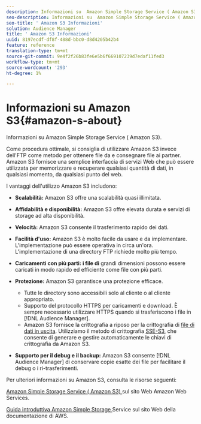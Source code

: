 ```yaml
---
description: Informazioni su  Amazon Simple Storage Service ( Amazon S3).
seo-description: Informazioni su  Amazon Simple Storage Service ( Amazon S3).
seo-title: ' Amazon S3 Informazioni'
solution: Audience Manager
title: ' Amazon S3 Informazioni'
uuid: 8197ecdf-df8f-488d-bbc0-d8d4205b42b4
feature: reference
translation-type: tm+mt
source-git-commit: 9e4f2f26b83fe6e5b6f669107239d7edaf11fed3
workflow-type: tm+mt
source-wordcount: '293'
ht-degree: 1%

---
```



# Informazioni su Amazon S3{#amazon-s-about}

Informazioni su  Amazon Simple Storage Service ( Amazon S3).

Come procedura ottimale, si consiglia di utilizzare  Amazon S3 invece dell&#39;FTP come metodo per ottenere file da e consegnare file ai partner.  Amazon S3 fornisce una semplice interfaccia di servizi Web che può essere utilizzata per memorizzare e recuperare qualsiasi quantità di dati, in qualsiasi momento, da qualsiasi punto del web.

I vantaggi dell&#39;utilizzo  Amazon S3 includono:

* **Scalabilità:**  Amazon S3 offre una scalabilità quasi illimitata.
* **Affidabilità e disponibilità:**  Amazon S3 offre elevata durata e servizi di storage ad alta disponibilità.
* **Velocità:**  Amazon S3 consente il trasferimento rapido dei dati.
* **Facilità d&#39;uso:**  Amazon S3 è molto facile da usare e da implementare. L&#39;implementazione può essere operativa in circa un&#39;ora. L&#39;implementazione di una directory FTP richiede molto più tempo.
* **Caricamenti con più parti: i file di** grandi dimensioni possono essere caricati in modo rapido ed efficiente come file con più parti.
* **Protezione:**  Amazon S3 garantisce una protezione efficace.

   * Tutte le directory sono accessibili solo al cliente o al cliente appropriato.
   * Supporto del protocollo HTTPS per caricamenti e download. È sempre necessario utilizzare HTTPS quando si trasferiscono i file in [!DNL Audience Manager].
   *  Amazon S3 fornisce la crittografia a riposo per la crittografia di [file di dati in uscita](../integration/receiving-audience-data/batch-outbound-transfers/outbound-file-name-contents.md). Utilizziamo il metodo di crittografia [SSE-S3](https://docs.aws.amazon.com/AmazonS3/latest/dev/serv-side-encryption.html), che consente di generare e gestire automaticamente le chiavi di crittografia da  Amazon S3.

* **Supporto per il debug e il backup:**  Amazon S3 consente  [!DNL Audience Manager] di conservare copie esatte dei file per facilitare il debug o i ri-trasferimenti.

Per ulteriori informazioni su  Amazon S3, consulta le risorse seguenti:

[ Amazon Simple Storage Service ( Amazon S3) ](https://aws.amazon.com/s3/) sul  sito Web Amazon Web Services.

[Guida introduttiva  Amazon Simple Storage ](https://docs.aws.amazon.com/AmazonS3/latest/gsg/GetStartedWithS3.html) Service sul sito Web della documentazione di AWS.
